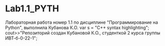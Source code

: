 # Lab1.1_PYTH
Лабораторная работа номер 1.1 по дисциплине "Программирование на Python", выполнила Кубанова К.О.
var s = "C++ syntax highlighting";
cout>>"Репозиторий создан Кубановой К.О., студенткой 2 курса группы ИВТ-б-0-22-1";